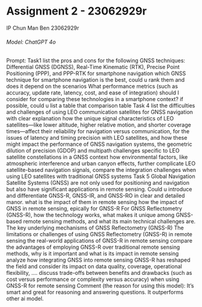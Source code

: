 # Assignment 2 - 23062929r 
IP Chun Man Ben 23062929r


###### Model: ChatGPT 4o
Prompt:
Task1
list the pros and cons for the following GNSS techniques: Differential GNSS (DGNSS), Real-Time Kinematic (RTK), Precise Point Positioning (PPP), and PPP-RTK for smartphone navigation
which GNSS technique for smartphone navigation is the best, could u rank them and does it depend on the scenarios
What performance metrics (such as accuracy, update rate, latency, cost, and ease of integration) should I consider for comparing these technologies in a smartphone context? if possible, could u list a table that comparison table
Task 4
list the difficulties and challenges of using LEO communication satellites for GNSS navigation with clear explanation
how the unique signal characteristics of LEO satellites—like lower altitude, higher relative motion, and shorter coverage times—affect their reliability for navigation versus communication, for the issues of latency and timing precision with LEO satellites, and how these might impact the performance of GNSS navigation systems, the geometric dilution of precision (GDOP) and multipath challenges specific to LEO satellite constellations in a GNSS context
how environmental factors, like atmospheric interference and urban canyon effects, further complicate LEO satellite-based navigation signals, compare the integration challenges when using LEO satellites with traditional GNSS systems
Task 5
Global Navigation Satellite Systems (GNSS) are not only used for positioning and navigation but also have significant applications in remote sensing. Could u introduce and differentiate GNSS-R, GNSS-IR, and GNSS-RO in clear and detailed manor. what is the impact of them in remote sensing
how the impact of GNSS in remote sensing, epically for GNSS-R For GNSS Reflectometry (GNSS-R), how the technology works, what makes it unique among GNSS-based remote sensing methods, and what its main technical challenges are.
The key underlying mechanisms of GNSS Reflectometry (GNSS-R) The limitations or challenges of using GNSS Reflectometry (GNSS-R) in remote sensing
the real-world applications of GNSS-R in remote sensing compare the advantages of employing GNSS-R over traditional remote sensing methods, why is it important and what is its impact in remote sensing analyze how integrating GNSS into remote sensing GNSS-R has reshaped the field and consider its impact on data quality, coverage, operational flexibility, ....
discuss trade-offs between benefits and drawbacks (such as cost versus performance or complexity versus accuracy) when using GNSS-R for remote sensing
Comment (the reason for using this model): It’s smart and great for reasoning and
answering questions. It outperforms other ai model.

